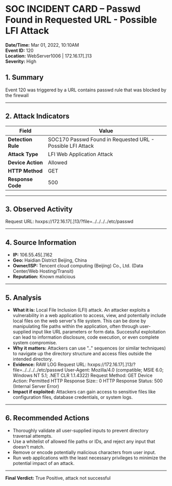# SOC INCIDENT CARD – Passwd Found in Requested URL - Possible LFI Attack

**Date/Time:** Mar 01, 2022, 10:10AM  
**Event ID:** 120  
**Location:** WebServer1006 | 172.16.17[.]13   
**Severity:** High

## 1. Summary
Event 120 was triggered by a URL contains passwd rule that was blocked by the firewall

---

## 2. Attack Indicators
| Field              | Value                                                                  |
|--------------------|------------------------------------------------------------------------|
| **Detection Rule** | SOC170 Passwd Found in Requested URL - Possible LFI Attack             |
| **Attack Type**    | LFI Web Application Attack                                             |
| **Device Action**  | Allowed            			                                          |
| **HTTP Method**    | GET                                                                    |
| **Response Code**  | 500                                                                    |

---

## 3. Observed Activity
Request URL: hxxps://172.16.17[.]13/?file=../../../../etc/passwd

---

## 4. Source Information
- **IP:** 106.55.45[.]162  
- **Geo:** Haidian District Beijing, China  
- **Owner/ISP:** Tencent cloud computing (Beijing) Co., Ltd. (Data Center/Web Hosting/Transit)  
- **Reputation:** Known malicious  

---

## 5. Analysis
- **What it is:** Local File Inclusion (LFI) attack. An attacker exploits a vulnerability in a web application to access, view, and potentially include local files on the web server's file system. This can be done by manipulating file paths within the application, often through user-supplied input like URL parameters or form data. Successful exploitation can lead to information disclosure, code execution, or even complete system compromise. 
- **Why it matters:** Attackers can use ".." sequences (or similar techniques) to navigate up the directory structure and access files outside the intended directory.   
- **Evidence:**
		RAW LOG
			Request URL: hxxps://172.16.17[.]13/?file=../../../../etc/passwd
			User-Agent: Mozilla/4.0 (compatible; MSIE 6.0; Windows NT 5.1; .NET CLR 1.1.4322)
			Request Method: GET
			Device Action: Permitted
			HTTP Response Size:: 0
			HTTP Response Status: 500 (Internal Server Error)
- **Impact if exploited:** Attackers can gain access to sensitive files like configuration files, database credentials, or system logs. 

---

## 6. Recommended Actions
- Thoroughly validate all user-supplied inputs to prevent directory traversal attempts.  
- Use a whitelist of allowed file paths or IDs, and reject any input that doesn't match.  
- Remove or encode potentially malicious characters from user input.  
- Run web applications with the least necessary privileges to minimize the potential impact of an attack.  

---

**Final Verdict:** True Positive, attack not successful
